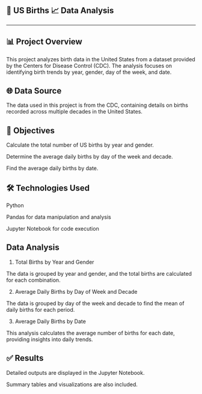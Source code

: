🍼 US Births 📈 Data Analysis
------------------------------
------------------------------


📊 Project Overview
--------------------

This project analyzes birth data in the United States from a dataset provided by the Centers for Disease Control (CDC). The analysis focuses on identifying birth trends by year, gender, day of the week, and date.

🌐 Data Source
---------------
The data used in this project is from the CDC, containing details on births recorded across multiple decades in the United States.

🎯 Objectives
--------------
Calculate the total number of US births by year and gender.

Determine the average daily births by day of the week and decade.

Find the average daily births by date.

🛠️ Technologies Used
---------------------
Python

Pandas for data manipulation and analysis

Jupyter Notebook for code execution



Data Analysis
---------------
1. Total Births by Year and Gender

The data is grouped by year and gender, and the total births are calculated for each combination.

2. Average Daily Births by Day of Week and Decade

The data is grouped by day of the week and decade to find the mean of daily births for each period.

3. Average Daily Births by Date

This analysis calculates the average number of births for each date, providing insights into daily trends.

✅ Results
------------
Detailed outputs are displayed in the Jupyter Notebook.

Summary tables and visualizations are also included.



